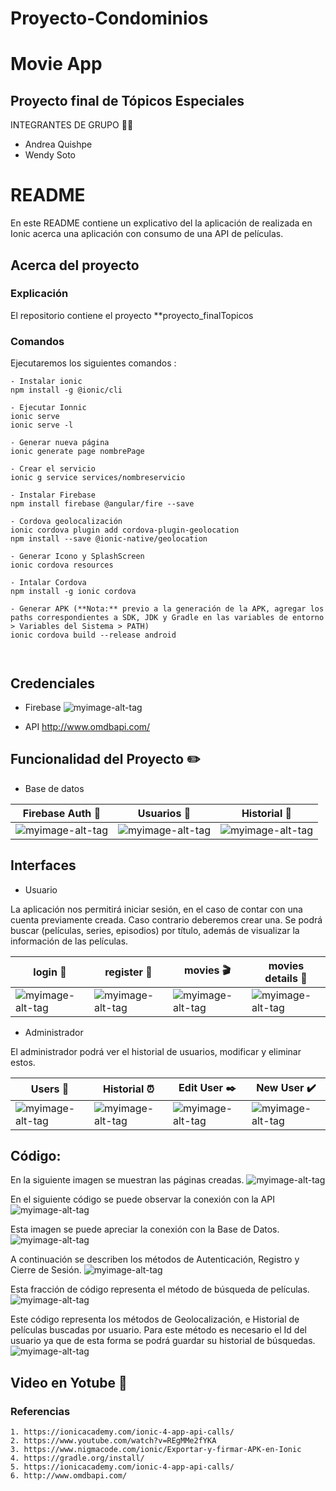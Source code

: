 # Proyecto-Condominios
#  Movie App
## Proyecto final de Tópicos Especiales
INTEGRANTES DE GRUPO  :woman::woman:
- Andrea Quishpe
- Wendy Soto


# README #

En este README contiene un explicativo del la aplicación de realizada en Ionic acerca una aplicación con consumo de una API de películas.

## Acerca del proyecto ##
### Explicación ###
El repositorio contiene el proyecto **proyecto_finalTopicos


### Comandos
Ejecutaremos los siguientes comandos :
```
- Instalar ionic 
npm install -g @ionic/cli

- Ejecutar Ionnic
ionic serve
ionic serve -l

- Generar nueva página
ionic generate page nombrePage 

- Crear el servicio
ionic g service services/nombreservicio

- Instalar Firebase
npm install firebase @angular/fire --save

- Cordova geolocalización
ionic cordova plugin add cordova-plugin-geolocation
npm install --save @ionic-native/geolocation

- Generar Icono y SplashScreen
ionic cordova resources

- Intalar Cordova
npm install -g ionic cordova

- Generar APK (**Nota:** previo a la generación de la APK, agregar los paths correspondientes a SDK, JDK y Gradle en las variables de entorno > Variables del Sistema > PATH)
ionic cordova build --release android



```
## Credenciales 

- Firebase
![myimage-alt-tag](https://github.com/wendysoto/proyecto_finalTopicos/blob/master/images/FirebaseCredenciales.jpeg)

- API
	http://www.omdbapi.com/



## Funcionalidad del Proyecto :pencil2:

- Base de datos

| **Firebase Auth** :speech_balloon:| **Usuarios** :speech_balloon: | **Historial** :bust_in_silhouette: |
| ------------- | ------------- | ------------- | 
|![myimage-alt-tag](https://github.com/wendysoto/proyecto_finalTopicos/blob/master/images/firebase%20auth.JPG) |![myimage-alt-tag](https://github.com/wendysoto/proyecto_finalTopicos/blob/master/images/firebase_users.JPG) |![myimage-alt-tag](https://github.com/wendysoto/proyecto_finalTopicos/blob/master/images/firebase_historial.JPG)  |![myimage-alt-tag]|

## Interfaces

- Usuario

La aplicación nos permitirá iniciar sesión, en el caso de contar con una cuenta previamente creada. Caso contrario deberemos crear una.
Se podrá buscar (películas, series, episodios) por título, además de visualizar la información de las películas.


| **login** :speech_balloon: | **register** :bust_in_silhouette: | **movies** :clapper:|**movies details** :scroll:|
| ------------- | ------------- | ------------- | ------------- |
|![myimage-alt-tag](https://github.com/wendysoto/proyecto_finalTopicos/blob/master/images/login.JPG) |![myimage-alt-tag](https://github.com/wendysoto/proyecto_finalTopicos/blob/master/images/register.JPG)  |![myimage-alt-tag](https://github.com/wendysoto/proyecto_finalTopicos/blob/master/images/movies.JPG)  |![myimage-alt-tag](https://github.com/wendysoto/proyecto_finalTopicos/blob/master/images/movie_info.JPG) |

- Administrador

El administrador podrá ver el historial de usuarios, modificar y eliminar estos.

| **Users** :speech_balloon: | **Historial** :alarm_clock: |**Edit User** :black_nib:| **New User** :heavy_check_mark:|
| ------------- | ------------- | ------------- |------------- |
|![myimage-alt-tag](https://github.com/wendysoto/proyecto_finalTopicos/blob/master/images/users.JPG) |![myimage-alt-tag](https://github.com/wendysoto/proyecto_finalTopicos/blob/master/images/historial.JPG)  |![myimage-alt-tag](https://github.com/wendysoto/proyecto_finalTopicos/blob/master/images/edit_user.JPG)  |![myimage-alt-tag](https://github.com/wendysoto/proyecto_finalTopicos/blob/master/images/new_user.JPG)  |

## Código:
En la siguiente imagen se muestran las páginas creadas.
![myimage-alt-tag](https://github.com/wendysoto/proyecto_finalTopicos/blob/master/images/paginas.JPG) 

En el siguiente código se puede observar la conexión con la API
![myimage-alt-tag](https://github.com/wendysoto/proyecto_finalTopicos/blob/master/images/servicio%20pelis.JPG)


Esta imagen se puede apreciar la conexión con la Base de Datos.
![myimage-alt-tag](https://github.com/wendysoto/proyecto_finalTopicos/blob/master/images/credenciales_fire.JPG)

A continuación se describen los métodos de Autenticación, Registro y Cierre de Sesión.
![myimage-alt-tag](https://github.com/wendysoto/proyecto_finalTopicos/blob/master/images/firebase%20auth.JPG)


Esta fracción de código representa el método de búsqueda de películas.
![myimage-alt-tag](https://github.com/wendysoto/proyecto_finalTopicos/blob/master/images/movie_page.JPG)




Este código representa los métodos de Geolocalización, e Historial de películas buscadas por usuario. Para este método es necesario el Id del usuario ya que de esta forma se podrá guardar su historial de búsquedas.
![myimage-alt-tag](https://github.com/wendysoto/proyecto_finalTopicos/blob/master/images/movie_details.JPG)


## Video en Yotube :movie_camera:
 


### Referencias ###
    1. https://ionicacademy.com/ionic-4-app-api-calls/
    2. https://www.youtube.com/watch?v=REgMMe2fYKA
    3. https://www.nigmacode.com/ionic/Exportar-y-firmar-APK-en-Ionic
 	4. https://gradle.org/install/
 	5. https://ionicacademy.com/ionic-4-app-api-calls/
 	6. http://www.omdbapi.com/
   
